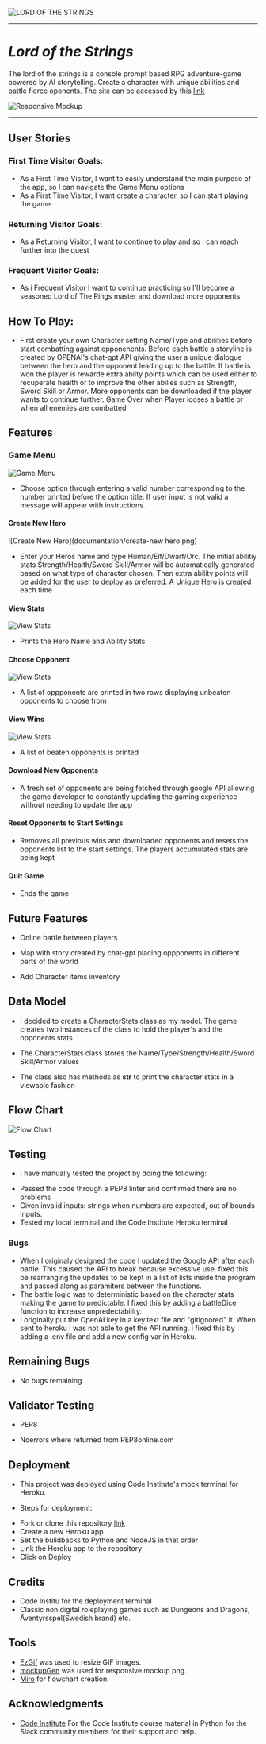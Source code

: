 ![LORD OF THE STRINGS](documentation/logo.png)

---

# _Lord of the Strings_

The lord of the strings is a console prompt based RPG adventure-game powered by AI storytelling. Create a character with unique abilities and battle fierce oponents.
The site can be accessed by this [link](https://heroku/xxxxx)

![Responsive Mockup](documentation/responsive-mockup.png)

---

## User Stories

### First Time Visitor Goals:

- As a First Time Visitor, I want to easily understand the main purpose of the app, so I can navigate the Game Menu options
- As a First Time Visitor, I want create a character, so I can start playing the game

### Returning Visitor Goals:

- As a Returning Visitor, I want to continue to play and so I can reach further into the quest

### Frequent Visitor Goals:

- As i Frequent Visitor I want to continue practicing so I'll become a seasoned Lord of The Rings master and download more opponents

## How To Play:

- First create your own Character setting Name/Type and abilities before start combatting against opponenents. Before each battle a storyline is created by OPENAI's chat-gpt API giving the user a unique dialogue between the hero and the opponent leading up to the battle. If battle is won the player is rewarde extra abilty points which can be used either to recuperate health or to improve the other abilies such as Strength, Sword Skill or Armor. More opponents can be downloaded if the player wants to continue further. Game Over when Player looses a battle or when all enemies are combatted

## Features

### Game Menu

![Game Menu](documentation/game-menu.png)

- Choose option through entering a valid number corresponding to the number printed before the option title. If user input is not valid a message will appear with instructions.

#### Create New Hero

![Create New Hero](documentation/create-new hero.png)

- Enter your Heros name and type Human/Elf/Dwarf/Orc. The initial abilitiy stats Strength/Health/Sword Skill/Armor will be automatically generated based on what type of character chosen. Then extra ability points will be added for the user to deploy as preferred. A Unique Hero is created each time

#### View Stats

![View Stats](documentation/view-stats.png)

- Prints the Hero Name and Ability Stats

#### Choose Opponent

![View Stats](documentation/view-stats.png)

- A list of oppponents are printed in two rows displaying unbeaten opponents to choose from

#### View Wins

![View Stats](documentation/view-stats.png)

- A list of beaten opponents is printed

#### Download New Opponents

- A fresh set of opponents are being fetched through google API allowing the game developer to constantly updating the gaming experience without needing to update the app

#### Reset Opponents to Start Settings

- Removes all previous wins and downloaded opponents and resets the opponents list to the start settings. The players accumulated stats are being kept

#### Quit Game

- Ends the game

## Future Features

- Online battle between players

- Map with story created by chat-gpt placing oppponents in different parts of the world

- Add Character items inventory

## Data Model

- I decided to create a CharacterStats class as my model. The game creates two instances of the class to hold the player's and the opponents stats

- The CharacterStats class stores the Name/Type/Strength/Health/Sword Skill/Armor values

- The class also has methods as **str** to print the character stats in a viewable fashion

## Flow Chart

![Flow Chart](documentation/flow-chart.png)

## Testing

- I have manually tested the project by doing the following:

* Passed the code through a PEP8 linter and confirmed there are no problems
* Given invalid inputs: strings when numbers are expected, out of bounds inputs.
* Tested my local terminal and the Code Institute Heroku terminal

### Bugs

- When I originaly designed the code I updated the Google API after each battle. This caused the API to break because excessive use. fixed this be rearranging the updates to be kept in a list of lists inside the program and passed along as paramiters between the functions.
- The battle logic was to deterministic based on the character stats making the game to predictable. I fixed this by adding a battleDice function to increase unpredectability.
- I originally put the OpenAI key in a key.text file and "gitignored" it. When sent to heroku I was not able to get the API running. I fixed this by adding a .env file and add a new config var in Heroku.

## Remaining Bugs

- No bugs remaining

## Validator Testing

- PEP8

* Noerrors where returned from PEP8online.com

## Deployment

- This project was deployed using Code Institute's mock terminal for Heroku.

* Steps for deployment:

- Fork or clone this repository [link](https://https://github.com/JohanPlAr/lord-of-the-strings/)
- Create a new Heroku app
- Set the buildbacks to Python and NodeJS in thet order
- Link the Heroku app to the repository
- Click on Deploy

## Credits

- Code Institu for the deployment terminal
- Classic non digital roleplaying games such as Dungeons and Dragons, Äventyrsspel(Swedish brand) etc.

## Tools

- [EzGif](https://ezgif.com) was used to resize GIF images.
- [mockupGen](https://websitemockupgenerator.com/) was used for responsive mockup png.
- [Miro](http://www.miro.com/) for flowchart creation.

## Acknowledgments

- [Code Institute](https://codeinstitute.net/) For the Code Institute course material in Python for the Slack community members for their support and help.
